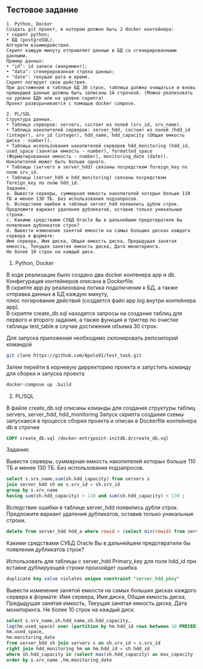 ## Тестовое задание

    1. Python, Docker
    Создать git проект, в котором должно быть 2 docker контейнера:
    • скрипт python;
    • БД (postgreSQL).
    Алгоритм взаимодействия.
    Скрипт каждую минуту отправляет данные в БД cо сгенерированными данными.
    Пример данных:
    • "id": id записи (инкремент);
    • "data": сгенерированная строка данных;
    • "date": текущая дата и время.
    Скрипт логирует свои действия.
    При достижении в таблице БД 30 строк, таблица должна очищаться и вновь пришедшие данные должны быть записаны 1й строчкой. (Можно реализовать на уровне БДk или на уровне скрипта)
    Проект разворачивается с помощью docker compose.

    2. PL/SQL
    Структура данных.
    • Таблица серверов: servers, состоит из полей (srv_id, srv_name).
    • Таблица накопителей серверов: server_hdd, состоит из полей (hdd_id (integer), srv_id (integer), hdd_name, hdd_capacity (Общая емкость диска - number)).
    • Таблица использования накопителей серверов hdd_monitoring (hdd_id,  used_space (занятая емкость - number), formatted_space (Форматированная емкость - number), monitoring_date (date)).
    Накопителей может быть больше одного.
    • Таблицы (servers и server_hdd) связаны посредством foreign_key по полю srv_id.
    • Таблицы (server_hdd и hdd_monitoring) связаны посредством foreign_key по полю hdd_id.
    Задания.
    a. Вывести серверы, суммарная емкость накопителей которых больше 110 ТБ и менее 130 ТБ. Без использования подзапросов.
    b. Вследствие ошибки в таблице server_hdd появились дубли строк.
    Предложите вариант удаления дубликатов, оставив только уникальные строки.
    c. Какими средствами СУБД Oracle Вы в дальнейшем предотвратили бы появления дубликатов строк?
    d. Вывести изменение занятой емкости на самых больших дисках каждого сервера в формате:
    Имя сервера, Имя диска, Общая емкость диска, Предыдущая занятая емкость, Текущая занятая емкость диска, Дата мониторинга.
    Не более 10 строк на каждый диск.

1. Python, Docker

В ходе реализации было создано два docker контенера app и db.  
Конфигурация контейнеров описана в Dockerfile.   
В скрипте app.py реализована логика подключения к БД, а также отправка данных в БД каждую минуту,  
плюс логирование действий (создается файл app.log внутри контейнера app).  
В скрипте create_db.sql находятся запросы на создание таблиц для первого и второго задания, а также функция и триггер по очистке таблицы test_table в случае достижения объема 30 строк.   

Для запуска приложения необходимо склонировать репозиторий командой 

```bash
git clone https://github.com/Apolo91/test_task.git
```
Затем перейти в корневую дирректорию проекта и запустить команду  для сборки и запуска проекта

```bash 
docker-compose up .build
```

2. PL/SQL 

В файле create_db.sql описаны команды для создания структуры таблиц servers, server_hdd, hdd_monitoring
Запуск скрипта создания схемы запускаеся в процессе сборки проекта и описан в Dockerfile контейнера db в строчке
```dockerfile
COPY create_db.sql /docker-entrypoint-initdb.d/create_db.sql
```


Задания:

Вывести серверы, суммарная емкость накопителей которых больше 110 ТБ и менее 130 ТБ. Без использования подзапросов.

```sql
select s.srv_name,sum(sh.hdd_capacity) from servers s 
join server_hdd sh on s.srv_id = sh.srv_id
group by s.srv_name
having sum(sh.hdd_capacity) > 110 and sum(sh.hdd_capacity) < 130 ;
```
Вследствие ошибки в таблице server_hdd появились дубли строк.
Предложите вариант удаления дубликатов, оставив только уникальные строки.

```sql
delete from server_hdd hdd_a where rowid > (select min(rowid) from server_hdd hdd_b where hdd_b.name=hdd_a.name);
```
Какими средствами СУБД Oracle Вы в дальнейшем предотвратили бы появления дубликатов строк?

Использовать для таблицы с server_hdd Primary_key для поля hdd_id при вставке дублирующей строки произойдет ошибка 

```sql
duplicate key value violates unique constraint "server_hdd_pkey"
```

Вывести изменение занятой емкости на самых больших дисках каждого сервера в формате:
Имя сервера, Имя диска, Общая емкость диска, Предыдущая занятая емкость, Текущая занятая емкость диска, Дата мониторинга.
Не более 10 строк на каждый диск.

```sql
select s.srv_name,sh.hdd_name,sh.hdd_capacity,
lag(hm.used_space) over (partition by hm.hdd_id rows between 10 PRECEDING and CURRENT ROW) as previos_used_space,
hm.used_space,
hm.monitoring_date
from server_hdd sh join servers s on sh.srv_id = s.srv_id 
right join hdd_monitoring hm on hm.hdd_id = sh.hdd_id 
where sh.hdd_capacity in (select max(sh.hdd_capacity) as max_capacity  from server_hdd sh group by sh.srv_id)
order by s.srv_name ,hm.monitoring_date 
```